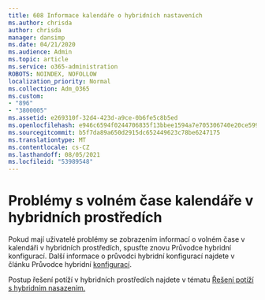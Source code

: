 ```yaml
---
title: 608 Informace kalendáře o hybridních nastaveních
ms.author: chrisda
author: chrisda
manager: dansimp
ms.date: 04/21/2020
ms.audience: Admin
ms.topic: article
ms.service: o365-administration
ROBOTS: NOINDEX, NOFOLLOW
localization_priority: Normal
ms.collection: Adm_O365
ms.custom:
- "896"
- "3800005"
ms.assetid: e269310f-32d4-423d-a9ce-0b6fe5c8b5ed
ms.openlocfilehash: e946c6594f0244706835f13bbee1594a7e705306740e20ce599cad18d70fb79c
ms.sourcegitcommit: b5f7da89a650d2915dc652449623c78be6247175
ms.translationtype: MT
ms.contentlocale: cs-CZ
ms.lasthandoff: 08/05/2021
ms.locfileid: "53989548"
---
```

# <a name="calendar-freebusy-issues-in-hybrid-environments"></a>Problémy s volném čase kalendáře v hybridních prostředích

Pokud mají uživatelé problémy se zobrazením informací o volném čase v kalendáři v hybridních prostředích, spusťte znovu Průvodce hybridní konfigurací. Další informace o průvodci hybridní konfigurací najdete v článku Průvodce hybridní [konfigurací](https://go.microsoft.com/fwlink/p/?linkid=528149).

Postup řešení potíží v hybridních prostředích najdete v tématu [Řešení potíží s hybridním nasazením.](https://technet.microsoft.com/library/jj659053.aspx)
